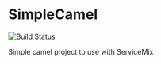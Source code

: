 # SimpleCamel
[![Build Status](https://travis-ci.org/kevinmmartins/SimpleCamel.svg?branch=master)](https://travis-ci.org/kevinmmartins/SimpleCamel)

Simple camel project to use with ServiceMix
